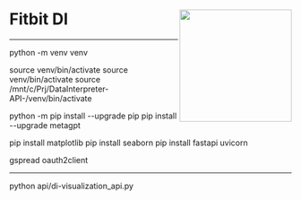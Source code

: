 
<h1>
<img src="https://raw.githubusercontent.com/Sunwood-ai-labs/fitbit-python-analyzer/main/docs/icon.png" height=200px align="right"/>
Fitbit DI <br>
</h1>



---



python -m venv venv

source venv/bin/activate
source venv/bin/activate
source /mnt/c/Prj/DataInterpreter-API-/venv/bin/activate

python -m pip install --upgrade pip
pip install --upgrade metagpt

pip install matplotlib
pip install seaborn
pip install fastapi uvicorn

gspread oauth2client


---

python api/di-visualization_api.py


